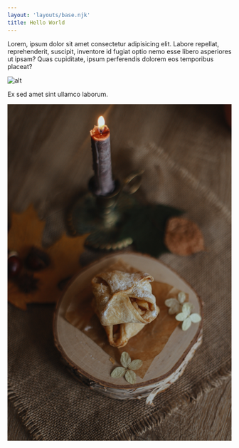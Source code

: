 ```yaml
---
layout: 'layouts/base.njk'
title: Hello World
---
```


Lorem, ipsum dolor sit amet consectetur adipisicing elit. Labore repellat, reprehenderit, suscipit, inventore id fugiat optio nemo esse libero asperiores ut ipsam? Quas cupiditate, ipsum perferendis dolorem eos temporibus placeat?

![alt](https://source.unsplash.com/dZJ9i4MN794)

Ex sed amet sint ullamco laborum.

![test](assets/images/testing.jpg)
